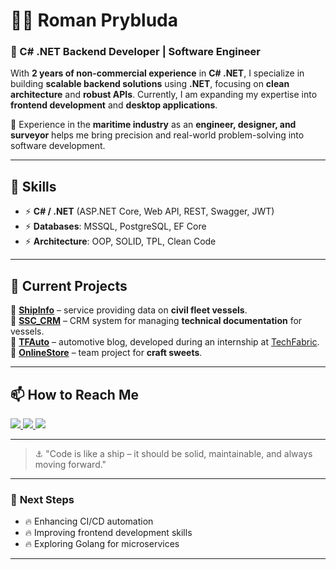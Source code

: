 # 👨‍💻 **Roman Prybluda**  
### 🚀 C# .NET Backend Developer | Software Engineer  

With **2 years of non-commercial experience** in **C# .NET**, I specialize in building **scalable backend solutions** using **.NET**, focusing on **clean architecture** and **robust APIs**. Currently, I am expanding my expertise into **frontend development** and **desktop applications**.

🔹 Experience in the **maritime industry** as an **engineer, designer, and surveyor** helps me bring precision and real-world problem-solving into software development.  

---

## 🔧 **Skills**
- ⚡ **C# / .NET** (ASP.NET Core, Web API, REST, Swagger, JWT)  
- ⚡ **Databases**: MSSQL, PostgreSQL, EF Core  
- ⚡ **Architecture**: OOP, SOLID, TPL, Clean Code

---

## 🌟 **Current Projects**
📌 **[ShipInfo](https://github.com/RomanPrybluda/ShipInfo)** – service providing data on **civil fleet vessels**.  
📌 **[SSC_CRM](https://github.com/RomanPrybluda/SSC_CRM)** – CRM system for managing **technical documentation** for vessels.  
📌 **[TFAuto](https://github.com/RomanPrybluda/TFAuto)** – automotive blog, developed during an internship at [TechFabric](https://www.techfabric.com/).  
📌 **[OnlineStore](https://github.com/RomanPrybluda/OnlineStore)** – team project for **craft sweets**.  

---

## 📫 **How to Reach Me**  
<p align="left">
  <a href="https://www.linkedin.com/in/romanprybluda/">
    <img src="https://img.shields.io/badge/LinkedIn-0077B5?style=for-the-badge&logo=linkedin&logoColor=white"/>
  </a>
  <a href="mailto:r.prybluda.dev@gmail.com">
    <img src="https://img.shields.io/badge/Gmail-D14836?style=for-the-badge&logo=gmail&logoColor=white"/>
  </a>
  <a href="https://t.me/RPrybluda">
    <img src="https://img.shields.io/badge/Telegram-26A5E4?style=for-the-badge&logo=telegram&logoColor=white"/>
  </a>
</p>

---

> ⚓ "Code is like a ship – it should be solid, maintainable, and always moving forward."

---

### 🎯 **Next Steps**
- 🔥 Enhancing CI/CD automation  
- 🔥 Improving frontend development skills  
- 🔥 Exploring Golang for microservices  

---
